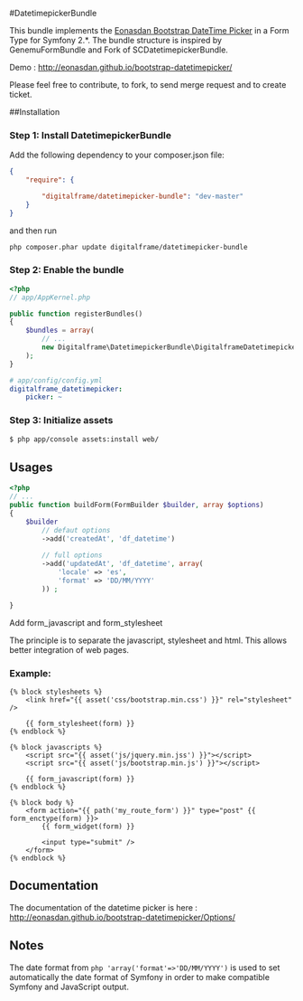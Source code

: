 #DatetimepickerBundle

This bundle implements the [Eonasdan Bootstrap DateTime Picker](https://github.com/Eonasdan/bootstrap-datetimepicker) in a Form Type for Symfony 2.*. The bundle structure is inspired by GenemuFormBundle and Fork of SCDatetimepickerBundle.

Demo : http://eonasdan.github.io/bootstrap-datetimepicker/

Please feel free to contribute, to fork, to send merge request and to create ticket.

##Installation

### Step 1: Install DatetimepickerBundle

Add the following dependency to your composer.json file:

``` json
{
    "require": {

        "digitalframe/datetimepicker-bundle": "dev-master"
    }
}
```

and then run

```bash
php composer.phar update digitalframe/datetimepicker-bundle
```

### Step 2: Enable the bundle

``` php
<?php
// app/AppKernel.php

public function registerBundles()
{
    $bundles = array(
        // ...
        new Digitalframe\DatetimepickerBundle\DigitalframeDatetimepickerBundle(),
    );
}
```

``` yml
# app/config/config.yml
digitalframe_datetimepicker:
    picker: ~
```

### Step 3: Initialize assets

``` bash
$ php app/console assets:install web/
```

## Usages

``` php
<?php
// ...
public function buildForm(FormBuilder $builder, array $options)
{
    $builder
        // defaut options
        ->add('createdAt', 'df_datetime')
        
        // full options
        ->add('updatedAt', 'df_datetime', array(
            'locale' => 'es',
            'format' => 'DD/MM/YYYY'
        )) ;

}
```

Add form_javascript and form_stylesheet

The principle is to separate the javascript, stylesheet and html.
This allows better integration of web pages.

### Example:

``` twig
{% block stylesheets %}
    <link href="{{ asset('css/bootstrap.min.css') }}" rel="stylesheet" />
    
    {{ form_stylesheet(form) }}
{% endblock %}

{% block javascripts %}
    <script src="{{ asset('js/jquery.min.jss') }}"></script>
    <script src="{{ asset('js/bootstrap.min.js') }}"></script>
    
    {{ form_javascript(form) }}
{% endblock %}

{% block body %}
    <form action="{{ path('my_route_form') }}" type="post" {{ form_enctype(form) }}>
        {{ form_widget(form) }}

        <input type="submit" />
    </form>
{% endblock %}
```

## Documentation

The documentation of the datetime picker is here : http://eonasdan.github.io/bootstrap-datetimepicker/Options/

## Notes

The date format from ``` php 'array('format'=>'DD/MM/YYYY') ``` is used to set automatically the date format of Symfony in order to make compatible Symfony and JavaScript output.
